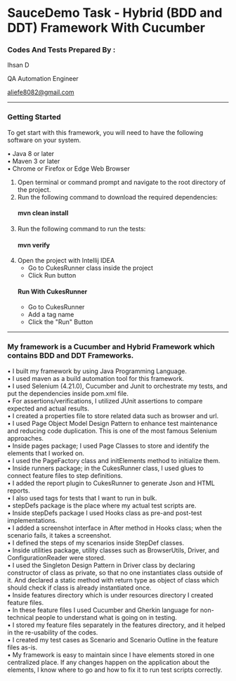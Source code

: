# SauceDemo Task - Hybrid (BDD and DDT) Framework With Cucumber

### Codes And Tests Prepared By :
Ihsan D

QA Automation Engineer

aliefe8082@gmail.com
___
### Getting Started
To get start with this framework, you will need to have the following software on your system.

• Java 8 or later \
• Maven 3 or later \
• Chrome or Firefox or Edge Web Browser
1. Open terminal or command prompt and navigate to the root directory of the project.
2. Run the following command to download the required dependencies:
   #### mvn clean install
3. Run the following command to run the tests:
   #### mvn verify
4. Open the project with Intellij IDEA
    - Go to CukesRunner class inside the project
    - Click Run button
   #### Run With CukesRunner
    - Go to CukesRunner
    - Add a tag name
    - Click the "Run" Button
___
### My framework is a Cucumber and Hybrid Framework which contains BDD and DDT Frameworks.
• I built my framework by using Java Programming Language.\
• I used maven as a build automation tool for this framework.\
• I used Selenium (4.21.0), Cucumber and Junit to orchestrate my tests, and put the dependencies inside pom.xml file.\
• For assertions/verifications, I utilized JUnit assertions to compare expected and actual results.\
• I created a properties file to store related data such as browser and url.\
• I used Page Object Model Design Pattern to enhance test maintenance and reducing code duplication. This is one of the most famous Selenium approaches.\
• Inside pages package; I used Page Classes to store and identify the elements that I worked on.\
• I used the PageFactory class and initElements method to initialize them.\
• Inside runners package; in the CukesRunner class, I used glues to connect feature files to step definitions.\
• I added the report plugin to CukesRunner to generate Json and HTML reports.\
• I also used tags for tests that I want to run in bulk.\
• stepDefs package is the place where my actual test scripts are.\
• Inside stepDefs package I used Hooks class as pre-and post-test implementations.\
• I added a screenshot interface in After method in Hooks class; when the scenario fails, it takes a screenshot.\
• I defined the steps of my scenarios inside StepDef classes.\
• Inside utilities package, utility classes such as BrowserUtils, Driver, and ConfigurationReader were stored.\
• I used the Singleton Design Pattern in Driver class by declaring constructor of class as private, so that no one instantiates class outside of it. And declared a static method with return type as object of class which should check if class is already instantiated once.\
• Inside features directory which is under resources directory I created feature files.\
• In these feature files I used Cucumber and Gherkin language for non-technical people to understand what is going on in testing.\
• I stored my feature files separately in the features directory, and it helped in the re-usability of the codes.\
• I created my test cases as Scenario and Scenario Outline in the feature files as-is.\
• My framework is easy to maintain since I have elements stored in one centralized place. If any changes happen on the application about the elements, I know where to go and how to fix it to run test scripts correctly.